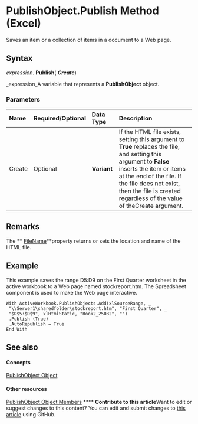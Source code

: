 
# PublishObject.Publish Method (Excel)

Saves an item or a collection of items in a document to a Web page.


## Syntax

 _expression_. **Publish**( **_Create_**)

 _expression_A variable that represents a  **PublishObject** object.


### Parameters



|**Name**|**Required/Optional**|**Data Type**|**Description**|
|:-----|:-----|:-----|:-----|
|Create|Optional| **Variant**|If the HTML file exists, setting this argument to  **True** replaces the file, and setting this argument to **False** inserts the item or items at the end of the file. If the file does not exist, then the file is created regardless of the value of theCreate argument.|

## Remarks

The  ** [FileName](bd0a4a76-62b8-95bc-37d3-efc1249f9bc8.md)**property returns or sets the location and name of the HTML file.


## Example

This example saves the range D5:D9 on the First Quarter worksheet in the active workbook to a Web page named stockreport.htm. The Spreadsheet component is used to make the Web page interactive.


```
With ActiveWorkbook.PublishObjects.Add(xlSourceRange, _ 
 "\\Server1\sharedfolder\stockreport.htm", "First Quarter", _ 
 "$D$5:$D$9", xlHtmlStatic, "Book2_25082", "") 
 .Publish (True) 
 .AutoRepublish = True 
End With
```


## See also


#### Concepts


 [PublishObject Object](da719d86-b65b-3bbd-c0fc-8b3113777540.md)
#### Other resources


 [PublishObject Object Members](3091c7b1-69f2-d523-7a43-1a72837f96d6.md)
****   **Contribute to this article**Want to edit or suggest changes to this content? You can edit and submit changes to  [this article](https://github.com/jhershey00/VBA_Excel_Test/OpenXMLCon/articles/3bb70102-c440-8e49-1734-d72945324d5c.md) using GitHub.

